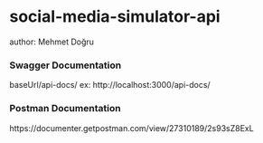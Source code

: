 # social-media-simulator-api

author: Mehmet Doğru

<h3>Swagger Documentation</h3>
baseUrl/api-docs/
ex: http://localhost:3000/api-docs/

<h3>Postman Documentation</h3>
https://documenter.getpostman.com/view/27310189/2s93sZ8ExL

